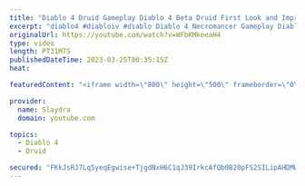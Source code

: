 ```yaml
---
title: "Diablo 4 Druid Gameplay Diablo 4 Beta Druid First Look and Impressions"
excerpt: "diablo4 #diabloiv #diablo Diablo 4 Necromancer Gameplay Diablo 4 Beta Necro First Look and Impressions More Diablo 4 ..."
originalUrl: https://youtube.com/watch?v=WFbKMkeeaH4
type: video
length: PT31M7S
publishedDateTime: 2023-03-25T00:35:15Z
heat: 

featuredContent: "<iframe width=\"800\" height=\"500\" frameborder=\"0\" src=\"https://www.youtube.com/embed/WFbKMkeeaH4\" allow=\"accelerometer; autoplay; encrypted-media; gyroscope; picture-in-picture\" allowfullscreen></iframe>"

provider:
  name: Slaydra
  domain: youtube.com

topics:
  - Diablo 4
  - Druid

secured: "FKkJsRJ7Lq5yeqEgwise+TjgdNxH6C1qJ39IrkcAfQb0B20pFS2SILipAHDMWda5O1uzPMtvSD6VUQTI1GB6I3LzbIh4BSZXgIoO2owYxVnsJktQhketREAjSWubL738ppyqk7dx9bZ/vWyqI3I/1QxjBF9agGI/3OuLNM/9hOj9xGfmFl3Zf9y3NVoIIIbjg7m706AUkxT8ThhIVTFE6UZreiFJ09doifia2P7/7cEl8awzJ+P4Zw4uV+4NRTz15NHNZV7MkFq8dbOn0IWBPXVIKNkDW302kwo4/j3GkEE6Nyb6WJEEnh//EibgdRytEh9+QpU4warKs/pvfEkZKaecMBkQL1QRrI4fYR1t2HDnQJ6iaBKtw7AGfCMQCMl1AHtGfoyoI1eyLGHBNE4i8iPoi9LYpKAVhVayLXEdwV0=;z0AmmAUvL8A6jJ9saNAQzg=="
---
```


